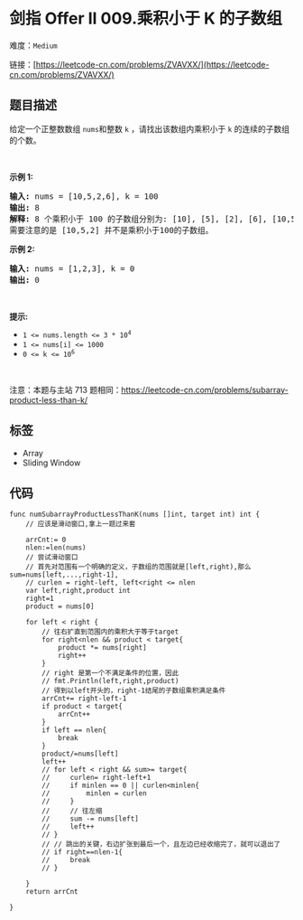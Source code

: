 # 剑指 Offer II 009.乘积小于 K 的子数组

难度：`Medium`

 链接：[https://leetcode-cn.com/problems/ZVAVXX/](https://leetcode-cn.com/problems/ZVAVXX/)

## 题目描述

<p>给定一个正整数数组&nbsp;<code>nums</code>和整数 <code>k</code>&nbsp;，请找出该数组内乘积小于&nbsp;<code>k</code>&nbsp;的连续的子数组的个数。</p>

<p>&nbsp;</p>

<p><strong>示例 1:</strong></p>

<pre>
<strong>输入:</strong> nums = [10,5,2,6], k = 100
<strong>输出:</strong> 8
<strong>解释:</strong> 8 个乘积小于 100 的子数组分别为: [10], [5], [2], [6], [10,5], [5,2], [2,6], [5,2,6]。
需要注意的是 [10,5,2] 并不是乘积小于100的子数组。
</pre>

<p><strong>示例 2:</strong></p>

<pre>
<strong>输入:</strong> nums = [1,2,3], k = 0
<strong>输出:</strong> 0</pre>

<p>&nbsp;</p>

<p><strong>提示:&nbsp;</strong></p>

<ul>
	<li><code>1 &lt;= nums.length &lt;= 3 * 10<sup>4</sup></code></li>
	<li><code>1 &lt;= nums[i] &lt;= 1000</code></li>
	<li><code>0 &lt;= k &lt;= 10<sup>6</sup></code></li>
</ul>

<p>&nbsp;</p>

<p><meta charset="UTF-8" />注意：本题与主站 713&nbsp;题相同：<a href="https://leetcode-cn.com/problems/subarray-product-less-than-k/">https://leetcode-cn.com/problems/subarray-product-less-than-k/</a>&nbsp;</p>

## 标签

 - Array 
 - Sliding Window 

## 代码

```golang
func numSubarrayProductLessThanK(nums []int, target int) int {
    // 应该是滑动窗口,拿上一题过来套

    arrCnt:= 0
    nlen:=len(nums)
    // 尝试滑动窗口
    // 首先对范围有一个明确的定义，子数组的范围就是[left,right),那么sum=nums[left,...,right-1],
    // curlen = right-left, left<right <= nlen 
    var left,right,product int
    right=1
    product = nums[0]

    for left < right {
        // 往右扩直到范围内的乘积大于等于target
        for right<nlen && product < target{
            product *= nums[right]
            right++
        }
        // right 是第一个不满足条件的位置，因此
        // fmt.Println(left,right,product)
        // 得到以left开头的，right-1结尾的子数组乘积满足条件
        arrCnt+= right-left-1
        if product < target{
            arrCnt++
        }
        if left == nlen{
            break
        }
        product/=nums[left]
        left++
        // for left < right && sum>= target{
        //     curlen= right-left+1 
        //     if minlen == 0 || curlen<minlen{
        //         minlen = curlen
        //     }
        //     // 往左缩
        //     sum -= nums[left]
        //     left++
        // }
        // // 跳出的关键，右边扩张到最后一个，且左边已经收缩完了，就可以退出了
        // if right==nlen-1{
        //     break
        // }
        
    }
    return arrCnt

}
```